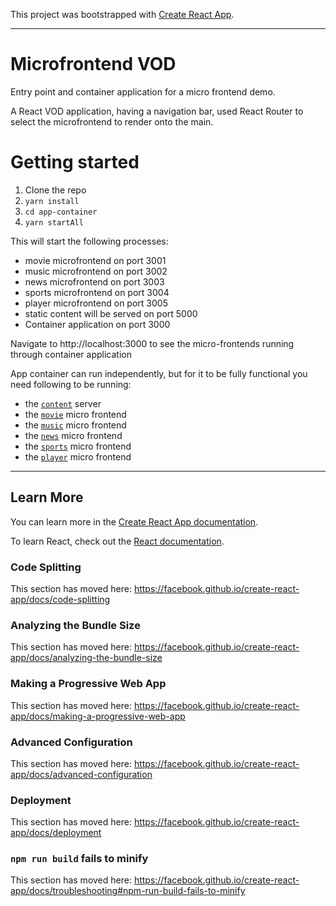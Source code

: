 This project was bootstrapped with [Create React App](https://github.com/facebook/create-react-app).

----------------------------------------------------------------------------------------------------
# Microfrontend VOD 

Entry point and container application for a micro frontend demo.

A React VOD application, having a navigation bar, used React Router to select the microfrontend to render onto the main.

# Getting started

1. Clone the repo
2. `yarn install`
3. `cd app-container`
4. `yarn startAll`

This will start the following processes:
- movie microfrontend on port 3001
- music microfrontend on port 3002
- news microfrontend on port 3003
- sports microfrontend on port 3004
- player microfrontend on port 3005
- static content will be served on port 5000
- Container application on port 3000

Navigate to http://localhost:3000 to see the micro-frontends running through container application

App container can run independently, but for it to be fully functional you need following to be running:
- the [`content`](https://github.com/ERS-HCL/micro-frontend/tree/master/content) server
- the [`movie`](https://github.com/ERS-HCL/micro-frontend/tree/master/movie/) micro frontend
- the [`music`](https://github.com/ERS-HCL/micro-frontend/tree/master/music/) micro frontend
- the [`news`](https://github.com/ERS-HCL/micro-frontend/tree/master/news/) micro frontend
- the [`sports`](https://github.com/ERS-HCL/micro-frontend/tree/master/sports/) micro frontend
- the [`player`](https://github.com/ERS-HCL/micro-frontend/tree/master/player/) micro frontend
-----------------------------------------------------------------------------------------------------

## Learn More

You can learn more in the [Create React App documentation](https://facebook.github.io/create-react-app/docs/getting-started).

To learn React, check out the [React documentation](https://reactjs.org/).

### Code Splitting

This section has moved here: https://facebook.github.io/create-react-app/docs/code-splitting

### Analyzing the Bundle Size

This section has moved here: https://facebook.github.io/create-react-app/docs/analyzing-the-bundle-size

### Making a Progressive Web App

This section has moved here: https://facebook.github.io/create-react-app/docs/making-a-progressive-web-app

### Advanced Configuration

This section has moved here: https://facebook.github.io/create-react-app/docs/advanced-configuration

### Deployment

This section has moved here: https://facebook.github.io/create-react-app/docs/deployment

### `npm run build` fails to minify

This section has moved here: https://facebook.github.io/create-react-app/docs/troubleshooting#npm-run-build-fails-to-minify
